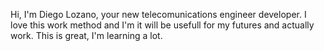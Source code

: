 Hi, I'm Diego Lozano, your new telecomunications engineer developer. I love this work method and I'm it will be usefull for my futures and actually work.
This is great, I'm learning a lot.
